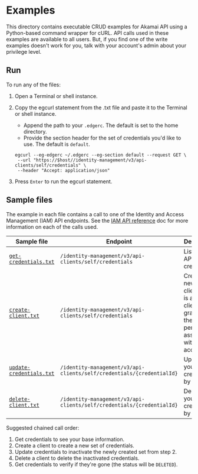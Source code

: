 # Examples

This directory contains executable CRUD examples for Akamai API using a Python-based command wrapper for cURL. API calls used in these examples are available to all users. But, if you find one of the write examples doesn't work for you, talk with your account's admin about your privilege level.

## Run

To run any of the files:

1. Open a Terminal or shell instance.
2. Copy the egcurl statement from the .txt file and paste it to the Terminal or shell instance.
   
   - Append the path to your `.edgerc`. The default is set to the home directory.
   - Provide the section header for the set of credentials you'd like to use. The default is `default`.
   
   ```shell
   egcurl --eg-edgerc ~/.edgerc --eg-section default --request GET \
    --url "https://$host//identity-management/v3/api-clients/self/credentials" \
    --header "Accept: application/json" 
   ```

3. Press `Enter` to run the egcurl statement.
    
## Sample files

The example in each file contains a call to one of the Identity and Access Management (IAM) API endpoints. See the [IAM API reference](https://techdocs.akamai.com/iam-api/reference/api) doc for more information on each of the calls used.

|Sample file|Endpoint|Description|
|---|---|---|
|[`get-credentials.txt`](/examples/get-credentials.txt)|`/identity-management/v3/api-clients/self/credentials`|Lists your API client credentials.|
|[`create-client.txt`](/examples/create-client.txt)|`/identity-management/v3/api-clients/self/credentials`|Creates a new API client. This is a *quick* client and grants you the default permissions associated with your account.|
|[`update-credentials.txt`](/examples/update-credentials.txt)|`/identity-management/v3/api-clients/self/credentials/{credentialId}`|Updates your credentials by ID.|
|[`delete-client.txt`](/examples/delete-client.txt)|`/identity-management/v3/api-clients/self/credentials/{credentialId}`|Deletes your credentials by ID.|

Suggested chained call order:

1. Get credentials to see your base information.
2. Create a client to create a new set of credentials.
3. Update credentials to inactivate the newly created set from step 2.
4. Delete a client to delete the inactivated credentials.
5. Get credentials to verify if they're gone (the status will be `DELETED`).